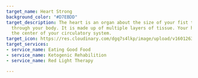 ```yaml
---
target_name: Heart Strong
background_color: "#D7EBDD"
target_description: The heart is an organ about the size of your fist that pumps blood
  through your body. It is made up of multiple layers of tissue. Your heart is at
  the center of your circulatory system.
target_icon: https://res.cloudinary.com/dgq7s4lkp/image/upload/v1601263996/uploads_dev/heart_zvyuzv.png
target_services:
- service_name: Eating Good Food
- service_name: Ketogenic Rehabilition
- service_name: Red Light Therapy

---
```

